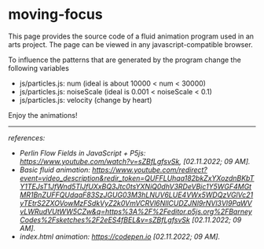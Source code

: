 # moving-focus
 This page provides the source code of a fluid animation program used in an arts project. The page can be viewed in any javascript-compatible browser.

To influence the patterns that are generated by the program change the following variables
* js/particles.js: num (ideal is about 10000 < num < 30000)
* js/particles.js: noiseScale (ideal is  0.001 < noiseScale < 0.1)
* js/particles.js: velocity (change by heart)

Enjoy the animations! 

__________

_references:_
* _Perlin Flow Fields in JavaScript + P5js: https://www.youtube.com/watch?v=sZBfLgfsvSk, [02.11.2022; 09 AM]._
* _Basic fluid animation: https://www.youtube.com/redirect?event=video_description&redir_token=QUFFLUhqa182bkZxYXozdnBKbTY1TEJsT1JfWnd5TlJfUXxBQ3Jtc0tsYXNiQ0dhV3RDeVBjc1Y5WGF4MGtMR1BnZUFFQUdqaF83SzJGUG03M3hLNUV6LUE4VWx5WDQzVGlVc21yTEtrS2ZXOVowMzFSdkVyZ2k0VmVCRVl6NllCUDZJNl9rNVl3Vl9PaWVvLWRudVUtWW5CZw&q=https%3A%2F%2Feditor.p5js.org%2FBarneyCodes%2Fsketches%2F2eES4fBEL&v=sZBfLgfsvSk [02.11.2022; 09 AM]._
* _index.html animation: https://codepen.io [02.11.2022; 09 AM]._
